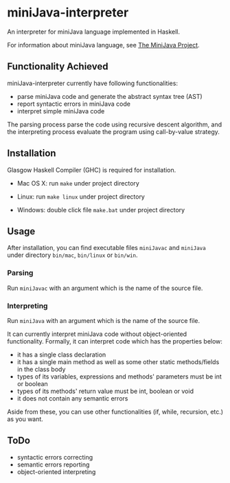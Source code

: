 # miniJava-interpreter

An interpreter for miniJava language implemented in Haskell.

For information about miniJava language, see
[The MiniJava Project](http://www.cambridge.org/us/features/052182060X/#minijava).

## Functionality Achieved

miniJava-interpreter currently have following functionalities:

- parse miniJava code and generate the abstract syntax tree (AST)
- report syntactic errors in miniJava code
- interpret simple miniJava code

The parsing process parse the code using recursive descent algorithm,
and the interpreting process evaluate the program using call-by-value strategy.

## Installation

Glasgow Haskell Compiler (GHC) is required for installation.

- Mac OS X: run `make` under project directory

- Linux: run `make linux` under project directory

- Windows: double click file `make.bat` under project directory

## Usage

After installation, you can find executable files `miniJavac` and `miniJava` 
under directory `bin/mac`, `bin/linux` or `bin/win`.

### Parsing

Run `miniJavac` with an argument which is the name of the source file.

### Interpreting

Run `miniJava` with an argument which is the name of the source file.

It can currently interpret miniJava code without object-oriented functionality.
Formally, it can interpret code which has the properties below:

- it has a single class declaration
- it has a single main method as well as some other static methods/fields in the class body
- types of its variables, expressions and methods' parameters must be int or boolean
- types of its methods' return value must be int, boolean or void
- it does not contain any semantic errors

Aside from these, you can use other functionalities (if, while, recursion, etc.) as you want.

## ToDo

- syntactic errors correcting
- semantic errors reporting
- object-oriented interpreting
